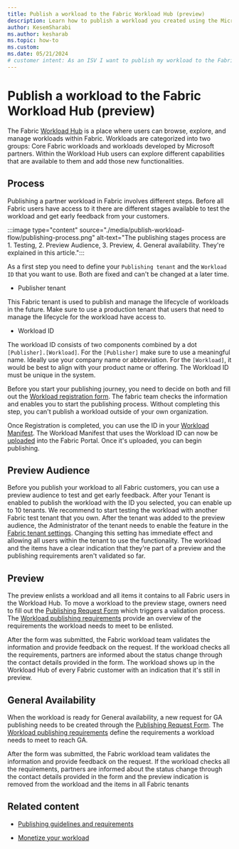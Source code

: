 ```yaml
---
title: Publish a workload to the Fabric Workload Hub (preview)
description: Learn how to publish a workload you created using the Microsoft Fabric Workload Development Kit, to the Fabric Workload Hub.
author: KesemSharabi
ms.author: kesharab
ms.topic: how-to
ms.custom:
ms.date: 05/21/2024
# customer intent: As an ISV I want to publish my workload to the Fabric Workload Hub so that I can make it available to customers.
---
```


# Publish a workload to the Fabric Workload Hub (preview)

The Fabric [Workload Hub](./more-workloads-add.md) is a place where users can browse, explore, and manage workloads within Fabric. Workloads are categorized into two groups: Core Fabric workloads and workloads developed by Microsoft partners. Within the Workload Hub users can explore different capabilities that are available to them and add those new functionalities.

## Process

Publishing a partner workload in Fabric involves different steps. Before all Fabric users have access to it there are different stages available to test the workload and get early feedback from your customers.

:::image type="content" source="./media/publish-workload-flow/publishing-process.png" alt-text="The publishing stages process are 1. Testing, 2. Preview Audience, 3. Preview, 4. General availability. They're explained in this article.":::

As a first step you need to define your `Publishing tenant` and the `Workload ID` that you want to use. Both are fixed and can't be changed at a later time.

* Publisher tenant

This Fabric tenant is used to publish and manage the lifecycle of workloads in the future. Make sure to use a production tenant that users that need to manage the lifecycle for the workload have access to.  

* Workload ID

The workload ID consists of two components combined by a dot `[Publisher].[Workload]`. For the `[Publisher]` make sure to use a meaningful name. Ideally use your company name or abbreviation. For the `[Workload]`, it would be best to align with your product name or offering. The Workload ID must be unique in the system.  

Before you start your publishing journey, you need to decide on both and fill out the [Workload registration form](https://aka.ms/fabric_workload_registration). The fabric team checks the information and enables you to start the publishing process. Without completing this step, you can't publish a workload outside of your own organization.

Once Registration is completed, you can use the ID in your [Workload Manifest](./backend-manifest.md). The Workload Manifest that uses the Workload ID can now be [uploaded](./manage-workload.md) into the Fabric Portal. Once it's uploaded, you can begin publishing.  

## Preview Audience

Before you publish your workload to all Fabric customers, you can use a preview audience to test and get early feedback. After your Tenant is enabled to publish the workload with the ID you selected, you can enable up to 10 tenants. We recommend to start testing the workload with another Fabric test tenant that you own.
After the tenant was added to the preview audience, the Administrator of the tenant needs to enable the feature in the [Fabric tenant settings](../admin/tenant-settings-index.md). Changing this setting has immediate effect and allowing all users within the tenant to use the functionality. The workload and the items have a clear indication that they're part of a preview and the publishing requirements aren't validated so far.

## Preview

The preview enlists a workload and all items it contains to all Fabric users in the Workload Hub. To move a workload to the preview stage, owners need to fill out the [Publishing Request Form](https://aka.ms/fabric_workload_publishing) which triggers a validation process. The [Workload publishing requirements](./publish-workload-requirements.md) provide an overview of the requirements the workload needs to meet to be enlisted.

After the form was submitted, the Fabric workload team validates the information and provide feedback on the request. If the workload checks all the requirements, partners are informed about the status change through the contact details provided in the form. The workload shows up in the Workload Hub of every Fabric customer with an indication that it's still in preview.

## General Availability

When the workload is ready for General availability, a new request for GA publishing needs to be created through the [Publishing Request Form](https://aka.ms/fabric_workload_publishing). The [Workload publishing requirements](./publish-workload-requirements.md) define the requirements a workload needs to meet to reach GA.

After the form was submitted, the Fabric workload team validates the information and provide feedback on the request. If the workload checks all the requirements, partners are informed about the status change through the contact details provided in the form and the preview indication is removed from the workload and the items in all Fabric tenants

## Related content

* [Publishing guidelines and requirements](./publish-workload-requirements.md)

* [Monetize your workload](monetization.md)
